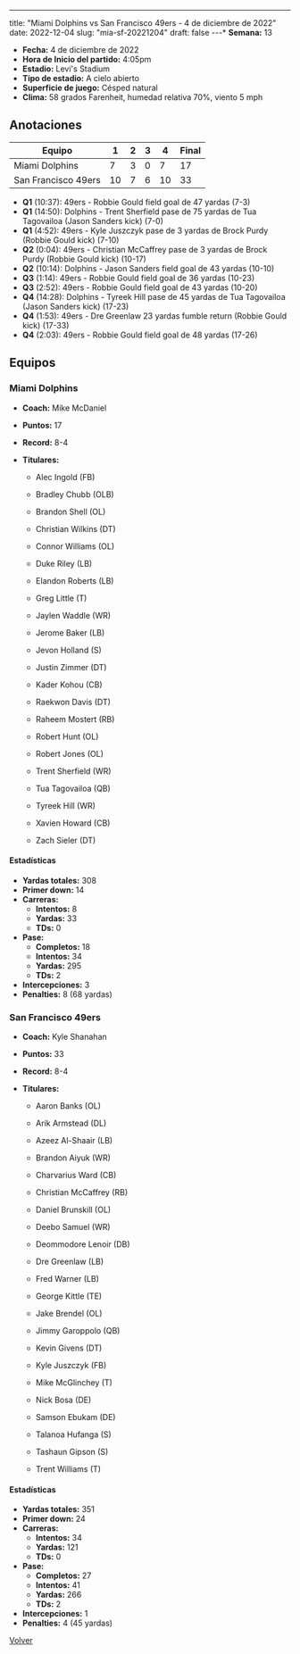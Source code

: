 ---
title: "Miami Dolphins vs San Francisco 49ers - 4 de diciembre de 2022"
date: 2022-12-04
slug: "mia-sf-20221204"
draft: false
---* **Semana:** 13
* **Fecha:** 4 de diciembre de 2022
* **Hora de Inicio del partido:** 4:05pm
* **Estadio:** Levi's Stadium
* **Tipo de estadio:** A cielo abierto
* **Superficie de juego:** Césped natural
* **Clima:** 58 grados Farenheit, humedad relativa 70%, viento 5 mph




## Anotaciones
| Equipo | 1 | 2 | 3 | 4 | Final |
|--------|---|---|---|---|-------|
| Miami Dolphins  | 7 | 3 | 0 | 7  | 17 |
| San Francisco 49ers  | 10 | 7 | 6 | 10  | 33 |
* **Q1** (10:37): 49ers - Robbie Gould field goal de 47 yardas (7-3)
* **Q1** (14:50): Dolphins - Trent Sherfield pase de 75 yardas de Tua Tagovailoa (Jason Sanders kick) (7-0)
* **Q1** (4:52): 49ers - Kyle Juszczyk pase de 3 yardas de Brock Purdy (Robbie Gould kick) (7-10)
* **Q2** (0:04): 49ers - Christian McCaffrey pase de 3 yardas de Brock Purdy (Robbie Gould kick) (10-17)
* **Q2** (10:14): Dolphins - Jason Sanders field goal de 43 yardas (10-10)
* **Q3** (1:14): 49ers - Robbie Gould field goal de 36 yardas (10-23)
* **Q3** (2:52): 49ers - Robbie Gould field goal de 43 yardas (10-20)
* **Q4** (14:28): Dolphins - Tyreek Hill pase de 45 yardas de Tua Tagovailoa (Jason Sanders kick) (17-23)
* **Q4** (1:53): 49ers - Dre Greenlaw 23 yardas fumble return (Robbie Gould kick) (17-33)
* **Q4** (2:03): 49ers - Robbie Gould field goal de 48 yardas (17-26)


## Equipos


### Miami Dolphins
* **Coach:** Mike McDaniel
* **Puntos:** 17
* **Record:** 8-4
* **Titulares:** 

  * Alec Ingold (FB) 

  * Bradley Chubb (OLB) 

  * Brandon Shell (OL) 

  * Christian Wilkins (DT) 

  * Connor Williams (OL) 

  * Duke Riley (LB) 

  * Elandon Roberts (LB) 

  * Greg Little (T) 

  * Jaylen Waddle (WR) 

  * Jerome Baker (LB) 

  * Jevon Holland (S) 

  * Justin Zimmer (DT) 

  * Kader Kohou (CB) 

  * Raekwon Davis (DT) 

  * Raheem Mostert (RB) 

  * Robert Hunt (OL) 

  * Robert Jones (OL) 

  * Trent Sherfield (WR) 

  * Tua Tagovailoa (QB) 

  * Tyreek Hill (WR) 

  * Xavien Howard (CB) 

  * Zach Sieler (DT) 

#### Estadísticas
* **Yardas totales:** 308
* **Primer down:** 14
* **Carreras:**
  * **Intentos:** 8
  * **Yardas:** 33
  * **TDs:** 0
* **Pase:**
  * **Completos:** 18
  * **Intentos:** 34
  * **Yardas:** 295
  * **TDs:** 2
* **Intercepciones:** 3
* **Penalties:** 8 (68 yardas)

### San Francisco 49ers
* **Coach:** Kyle Shanahan
* **Puntos:** 33
* **Record:** 8-4
* **Titulares:** 

  * Aaron Banks (OL) 

  * Arik Armstead (DL) 

  * Azeez Al-Shaair (LB) 

  * Brandon Aiyuk (WR) 

  * Charvarius Ward (CB) 

  * Christian McCaffrey (RB) 

  * Daniel Brunskill (OL) 

  * Deebo Samuel (WR) 

  * Deommodore Lenoir (DB) 

  * Dre Greenlaw (LB) 

  * Fred Warner (LB) 

  * George Kittle (TE) 

  * Jake Brendel (OL) 

  * Jimmy Garoppolo (QB) 

  * Kevin Givens (DT) 

  * Kyle Juszczyk (FB) 

  * Mike McGlinchey (T) 

  * Nick Bosa (DE) 

  * Samson Ebukam (DE) 

  * Talanoa Hufanga (S) 

  * Tashaun Gipson (S) 

  * Trent Williams (T) 

#### Estadísticas
* **Yardas totales:** 351
* **Primer down:** 24
* **Carreras:**
  * **Intentos:** 34
  * **Yardas:** 121
  * **TDs:** 0
* **Pase:**
  * **Completos:** 27
  * **Intentos:** 41
  * **Yardas:** 266
  * **TDs:** 2
* **Intercepciones:** 1
* **Penalties:** 4 (45 yardas)


[Volver](/historia/2022)
